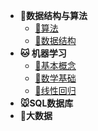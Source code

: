 * **🐶数据结构与算法**
	* [🌵算法](zh-cn/shu-suan/suanfa)
	* [🎄数据结构](zh-cn/shu-suan/jiegou)
* **🐱 机器学习**
	* [🌲基本概念](zh-cn/ji-xue/1)
	* [🌳数学基础](zh-cn/ji-xue/2)
	* [🌴线性回归](zh-cn/ji-xue/3)
* **🐭SQL数据库**
* **🐹大数据**

